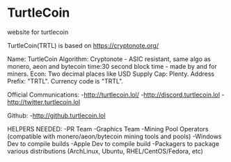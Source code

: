 # TurtleCoin
website for turtlecoin

TurtleCoin(TRTL) is based on https://cryptonote.org/

Name: TurtleCoin
Algorithm: Cryptonote - ASIC resistant, same algo as monero, aeon and bytecoin
time:30 second block time - made by and for miners.
Econ: Two decimal places like USD
Supply Cap: Plenty.
Address Prefix: "TRTL". 
Currency code is "TRTL".
 
Official Communications:
-http://turtlecoin.lol/
-http://discord.turtlecoin.lol
-http://twitter.turtlecoin.lol

Github:
-http://github.turtlecoin.lol

HELPERS NEEDED:
-PR Team
-Graphics Team
-Mining Pool Operators (compatible with monero/aeon/bytecoin mining tools and pools)
-Windows Dev to compile builds
-Apple Dev to compile build
-Packagers to package various distributions (ArchLinux, Ubuntu, RHEL/CentOS/Fedora, etc)
